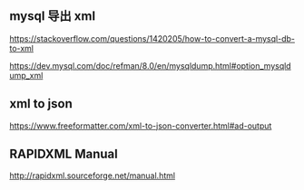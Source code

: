 ## mysql 导出 xml

https://stackoverflow.com/questions/1420205/how-to-convert-a-mysql-db-to-xml

https://dev.mysql.com/doc/refman/8.0/en/mysqldump.html#option_mysqldump_xml

## xml to json 

https://www.freeformatter.com/xml-to-json-converter.html#ad-output

## RAPIDXML Manual

http://rapidxml.sourceforge.net/manual.html